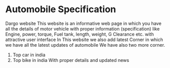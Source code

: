 # Automobile Specification


Dargo website
This website is an informative web page in which you have all the details 
of motor vehicle with proper information (specification) like Engine, 
power, torque, Fuel tank, length, weight, G Clearance etc. with 
attractive user interface
In This website we also add latest Corner in which we have all the latest 
updates of automobile
We have also two more corner.
1. Top car in india
2. Top bike in india
With proper details and updated news
